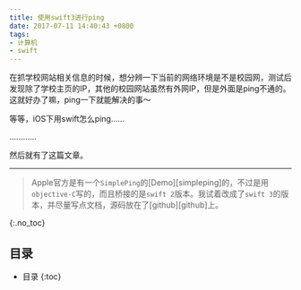 ```yaml
---
title: 使用swift3进行ping
date: 2017-07-11 14:40:43 +0800
tags: 
- 计算机
- swift
---
```


在抓学校网站相关信息的时候，想分辨一下当前的网络环境是不是校园网，测试后发现除了学校主页的IP，其他的校园网站虽然有外网IP，但是外面是ping不通的。这就好办了嘛，ping一下就能解决的事～

等等，iOS下用swift怎么ping……

…………

然后就有了这篇文章。

<!-- more -->

---

> Apple官方是有一个`SimplePing`的[Demo][simpleping]的，不过是用`objective-C`写的，而且桥接的是`swift 2`版本。我试着改成了`swift 3`的版本，并尽量写点文档，源码放在了[github][github]上。

{:.no_toc}
## 目录

* 目录
{:toc}